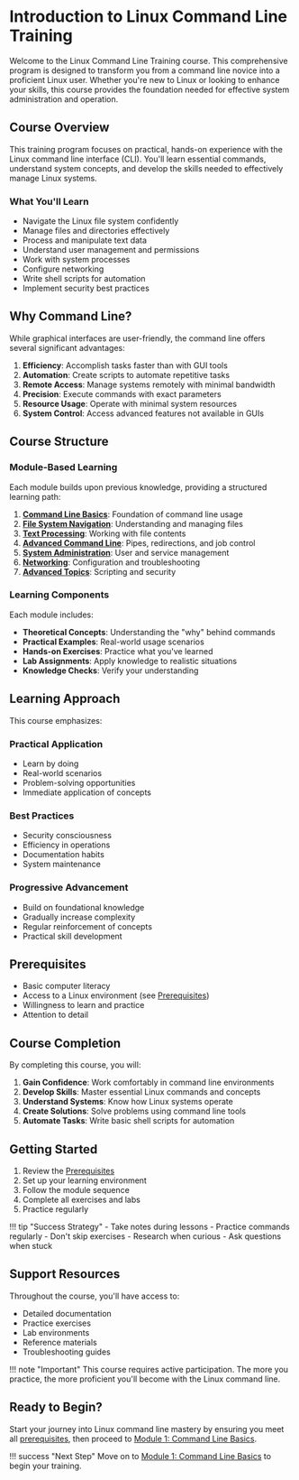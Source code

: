 # Introduction to Linux Command Line Training

Welcome to the Linux Command Line Training course. This comprehensive program is designed to transform you from a command line novice into a proficient Linux user. Whether you're new to Linux or looking to enhance your skills, this course provides the foundation needed for effective system administration and operation.

## Course Overview

This training program focuses on practical, hands-on experience with the Linux command line interface (CLI). You'll learn essential commands, understand system concepts, and develop the skills needed to effectively manage Linux systems.

### What You'll Learn

- Navigate the Linux file system confidently
- Manage files and directories effectively
- Process and manipulate text data
- Understand user management and permissions
- Work with system processes
- Configure networking
- Write shell scripts for automation
- Implement security best practices

## Why Command Line?

While graphical interfaces are user-friendly, the command line offers several significant advantages:

1. **Efficiency**: Accomplish tasks faster than with GUI tools
2. **Automation**: Create scripts to automate repetitive tasks
3. **Remote Access**: Manage systems remotely with minimal bandwidth
4. **Precision**: Execute commands with exact parameters
5. **Resource Usage**: Operate with minimal system resources
6. **System Control**: Access advanced features not available in GUIs

## Course Structure

### Module-Based Learning
Each module builds upon previous knowledge, providing a structured learning path:

1. [**Command Line Basics**](../modules/01-command-line-basics/index.md): Foundation of command line usage
2. [**File System Navigation**](../modules/02-file-system/index.md): Understanding and managing files
3. [**Text Processing**](../modules/03-text-processing/index.md): Working with file contents
4. [**Advanced Command Line**](../modules/04-advanced-cli/index.md): Pipes, redirections, and job control
5. [**System Administration**](../modules/05-system-admin/index.md): User and service management
6. [**Networking**](../modules/06-networking/index.md): Configuration and troubleshooting
7. [**Advanced Topics**](../modules/07-advanced-topics/index.md): Scripting and security

### Learning Components

Each module includes:

- **Theoretical Concepts**: Understanding the "why" behind commands
- **Practical Examples**: Real-world usage scenarios
- **Hands-on Exercises**: Practice what you've learned
- **Lab Assignments**: Apply knowledge to realistic situations
- **Knowledge Checks**: Verify your understanding

## Learning Approach

This course emphasizes:

### Practical Application
- Learn by doing
- Real-world scenarios
- Problem-solving opportunities
- Immediate application of concepts

### Best Practices
- Security consciousness
- Efficiency in operations
- Documentation habits
- System maintenance

### Progressive Advancement
- Build on foundational knowledge
- Gradually increase complexity
- Regular reinforcement of concepts
- Practical skill development

## Prerequisites
- Basic computer literacy
- Access to a Linux environment (see [Prerequisites](prerequisites.md))
- Willingness to learn and practice
- Attention to detail

## Course Completion

By completing this course, you will:

1. **Gain Confidence**: Work comfortably in command line environments
2. **Develop Skills**: Master essential Linux commands and concepts
3. **Understand Systems**: Know how Linux systems operate
4. **Create Solutions**: Solve problems using command line tools
5. **Automate Tasks**: Write basic shell scripts for automation

## Getting Started

1. Review the [Prerequisites](prerequisites.md)
2. Set up your learning environment
3. Follow the module sequence
4. Complete all exercises and labs
5. Practice regularly

!!! tip "Success Strategy"
    - Take notes during lessons
    - Practice commands regularly
    - Don't skip exercises
    - Research when curious
    - Ask questions when stuck

## Support Resources
Throughout the course, you'll have access to:

- Detailed documentation
- Practice exercises
- Lab environments
- Reference materials
- Troubleshooting guides

!!! note "Important"
    This course requires active participation. The more you practice, the more proficient you'll become with the Linux command line.

## Ready to Begin?
Start your journey into Linux command line mastery by ensuring you meet all [prerequisites](./prerequisites.md), then proceed to [Module 1: Command Line Basics](../modules/01-command-line-basics/index.md).

!!! success "Next Step"
    Move on to [Module 1: Command Line Basics](../modules/01-command-line-basics/index.md) to begin your training.